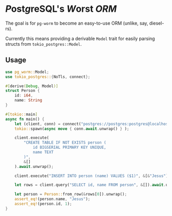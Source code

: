 # *P*ost*g*reSQL's *W*orst *ORM*

The goal is for `pg-worm` to become an easy-to-use ORM (unlike, say, diesel-rs).

Currently this means providing a derivable `Model` 
trait for easily parsing structs from `tokio_postgres::Model`.

## Usage

```rust
use pg_worm::Model;
use tokio_postgres::{NoTls, connect};

#[derive(Debug, Model)]
struct Person {
    id: i64,
    name: String
}

#[tokio::main]
async fn main() {
    let (client, conn) = connect("postgres://postgres:postgres@localhost:5432", NoTls).await.unwrap();
    tokio::spawn(async move { conn.await.unwrap() } );

    client.execute(
        "CREATE TABLE IF NOT EXISTS person (
            id BIGSERIAL PRIMARY KEY UNIQUE,
            name TEXT
        )",
        &[]
    ).await.unwrap();

    client.execute("INSERT INTO person (name) VALUES ($1)", &[&"Jesus"]).await.unwrap();

    let rows = client.query("SELECT id, name FROM person", &[]).await.unwrap();

    let person = Person::from_row(&rows[0]).unwrap();
    assert_eq!(person.name, "Jesus");
    assert_eq!(person.id, 1);
}
```
